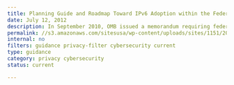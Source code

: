 ```yaml
---
title: Planning Guide and Roadmap Toward IPv6 Adoption within the Federal Government (2012)
date: July 12, 2012
description: In September 2010, OMB issued a memorandum requiring federal agencies to operationally deploy native Internet Protocol Version 6 (IPv6) for public Internet servers and internal applications that communicate with public servers.
permalink: //s3.amazonaws.com/sitesusa/wp-content/uploads/sites/1151/2016/10/2012_IPv6_Roadmap_FINAL_20120712.pdf
internal: no
filters: guidance privacy-filter cybersecurity current
type: guidance
category: privacy cybersecurity
status: current

---
```

